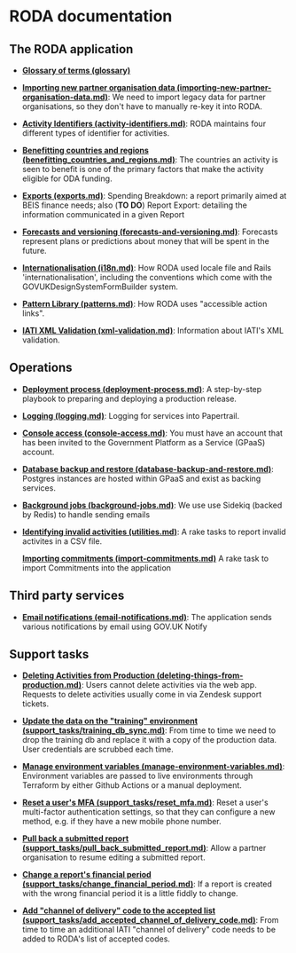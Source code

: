 # RODA documentation

## The RODA application

- **[Glossary of terms (glossary)](./glossary.md)**

- **[Importing new partner organisation data
  (importing-new-partner-organisation-data.md)](./importing-new-partner-organisation-data.md)**: We need to import
  legacy data for partner organisations, so they don't have to manually re-key it
  into RODA.

- **[Activity Identifiers
  (activity-identifiers.md)](./activity-identifiers.md)**: RODA maintains four
  different types of identifier for activities.

- **[Benefitting countries and regions
  (benefitting_countries_and_regions.md)](./benefitting_countries_and_regions.md)**:
  The countries an activity is seen to benefit is one of the primary factors
  that make the activity eligible for ODA funding.

- **[Exports (exports.md)](./exports.md)**: Spending Breakdown: a report
  primarily aimed at BEIS finance needs; also (**TO DO**) Report Export:
  detailing the information communicated in a given Report

- **[Forecasts and versioning
  (forecasts-and-versioning.md)](./forecasts-and-versioning.md)**: Forecasts
  represent plans or predictions about money that will be spent in the future.

- **[Internationalisation (i18n.md)](./i18n.md)**: How RODA used locale file and
  Rails 'internationalisation', including the conventions which come with the
  GOVUKDesignSystemFormBuilder system.

- **[Pattern Library (patterns.md)](./patterns.md)**: How RODA uses "accessible
  action links".

- **[IATI XML Validation (xml-validation.md)](./xml-validation.md)**:
  Information about IATI's XML validation.

## Operations

- **[Deployment process (deployment-process.md)](./deployment-process.md)**: A
  step-by-step playbook to preparing and deploying a production release.

- **[Logging (logging.md)](./logging.md)**: Logging for services into Papertrail.

- **[Console access (console-access.md)](./console-access.md)**: You must have
  an account that has been invited to the Government Platform as a Service
  (GPaaS) account.

- **[Database backup and restore
  (database-backup-and-restore.md)](./database-backup-and-restore.md)**:
  Postgres instances are hosted within GPaaS and exist as backing services.

- **[Background jobs (background-jobs.md)](./background-jobs.md)**: We use use
  Sidekiq (backed by Redis) to handle sending emails

- **[Identifying invalid activities (utilities.md)](./utilities.md)**: A rake
  tasks to report invalid activites in a CSV file.

  **[Importing commitments (import-commitments.md)](./import-commitments.md)** A
  rake task to import Commitments into the application

## Third party services

- **[Email notifications (email-notifications.md)](./email-notifications.md)**:
  The application sends various notifications by email using GOV.UK Notify


## Support tasks

- **[Deleting Activities from Production
  (deleting-things-from-production.md)](./deleting-things-from-production.md)**:
  Users cannot delete activities via the web app. Requests to delete activities
  usually come in via Zendesk support tickets.

- **[Update the data on the "training" environment (support_tasks/training_db_sync.md)](./support_tasks/training_db_sync.md)**:
  From time to time we need to drop the training db and replace it with a copy of the production data. User credentials are scrubbed each time.

- **[Manage environment variables
  (manage-environment-variables.md)](./manage-environment-variables.md)**:
  Environment variables are passed to live environments through Terraform by
  either Github Actions or a manual deployment.

- **[Reset a user's MFA
  (support_tasks/reset_mfa.md)](./support_tasks/reset_mfa.md)**:
  Reset a user's multi-factor authentication settings, so that they can configure a new method, e.g. if they have a new mobile phone number.

- **[Pull back a submitted report (support_tasks/pull_back_submitted_report.md)](./support_tasks/pull_back_submitted_report.md)**:
  Allow a partner organisation to resume editing a submitted report.

- **[Change a report's financial period (support_tasks/change_financial_period.md)](./support_tasks/change_financial_period.md)**:
  If a report is created with the wrong financial period it is a little fiddly to change.

- **[Add "channel of delivery" code to the accepted list (support_tasks/add_accepted_channel_of_delivery_code.md)](./support_tasks/add_accepted_channel_of_delivery_code.md)**:
  From time to time an additional IATI "channel of delivery" code needs to be
  added to RODA's list of accepted codes.
